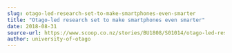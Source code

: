 ```yaml
---
slug: otago-led-research-set-to-make-smartphones-even-smarter
title: "Otago-led research set to make smartphones even smarter"
date: 2018-08-31
source-url: https://www.scoop.co.nz/stories/BU1808/S01014/otago-led-research-set-to-make-smartphones-even-smarter.htm
author: university-of-otago
---
```

